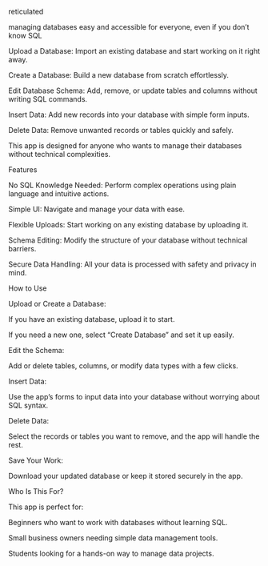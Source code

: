 reticulated


managing databases easy and accessible for everyone, even if you don’t know SQL

Upload a Database: Import an existing database and start working on it right away.

Create a Database: Build a new database from scratch effortlessly.

Edit Database Schema: Add, remove, or update tables and columns without writing SQL commands.

Insert Data: Add new records into your database with simple form inputs.

Delete Data: Remove unwanted records or tables quickly and safely.

This app is designed for anyone who wants to manage their databases without technical complexities.

Features

No SQL Knowledge Needed: Perform complex operations using plain language and intuitive actions.

Simple UI: Navigate and manage your data with ease.

Flexible Uploads: Start working on any existing database by uploading it.

Schema Editing: Modify the structure of your database without technical barriers.

Secure Data Handling: All your data is processed with safety and privacy in mind.

How to Use

Upload or Create a Database:

If you have an existing database, upload it to start.

If you need a new one, select “Create Database” and set it up easily.

Edit the Schema:

Add or delete tables, columns, or modify data types with a few clicks.

Insert Data:

Use the app’s forms to input data into your database without worrying about SQL syntax.

Delete Data:

Select the records or tables you want to remove, and the app will handle the rest.

Save Your Work:

Download your updated database or keep it stored securely in the app.

Who Is This For?

This app is perfect for:

Beginners who want to work with databases without learning SQL.

Small business owners needing simple data management tools.

Students looking for a hands-on way to manage data projects.


